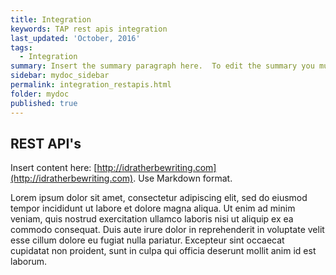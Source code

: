 ```yaml
---
title: Integration
keywords: TAP rest apis integration
last_updated: 'October, 2016'
tags:
  - Integration
summary: Insert the summary paragraph here.  To edit the summary you must edit the meta data for this post. 
sidebar: mydoc_sidebar
permalink: integration_restapis.html
folder: mydoc
published: true
---
```


## REST API's

Insert content here: [http://idratherbewriting.com](http://idratherbewriting.com). Use Markdown format.

Lorem ipsum dolor sit amet, consectetur adipiscing elit, sed do eiusmod tempor incididunt ut labore et dolore magna aliqua. Ut enim ad minim veniam, quis nostrud exercitation ullamco laboris nisi ut aliquip ex ea commodo consequat. Duis aute irure dolor in reprehenderit in voluptate velit esse cillum dolore eu fugiat nulla pariatur. Excepteur sint occaecat cupidatat non proident, sunt in culpa qui officia deserunt mollit anim id est laborum.

